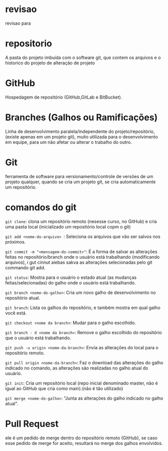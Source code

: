 # revisao
revisao para

# repositorio

A pasta do projeto imbuida com o software git, que contem os arquivos e o historico do projeto de alteração de projeto

# GitHub

Hospedagem de repositório (GitHub,GitLab e BitBucket).

# Branches (Galhos ou Ramificações)

Linha de desenvolvimento paralela/independente do projeto/repositório, (existe apenas em um projeto git), muito utilizada para o desenvolvimento em equipe, para um não afetar ou alterar o trabalho do outro.

# Git

ferramenta de software para versionamento/controle de versões de um projeto qualquer, quando se cria um projeto git, se cria automaticamente um repositório.

# comandos do git
`git clone`: clona um repositório remoto (nesesse curso, no GitHub) e cria uma pasta local (inicializado um repositório local copm o git)

`git add <nome-do-arquivo> `: Seleciona os arquivos que vão ser salvos nos próximos.

`git commit -m "<mensagem-do-commit>"`:  É a forma de salvar as alterações feitas no repositório/branch onde o usuário está trabalhando (modificando arquivos), i gut cinnut aiebas sakva as alterações selecionadas pelo git commando git add.

`git status`: Mostra para o usuário o estado atual (as mudanças feitas/selecionadas) do galho onde o usuário está trabalhando.

`git branch <nome-do-galho>`: Cria um novo galho de desenvolvimento no repositório atual.

`git branch`: Lista os galhos do repositório, e também mostra em qual galho você está.

`git checkout <nome da branch>`: Mudar para o galho escolhido.

`git branch - d <nome da branch>`: Remove o galho escolhido do repositório que o usuário está trabalhando.

`git push -u origin <nome-da-branch>`: Envia as alterações do local para o repositório remoto.

`git pull origin <nome-da-branch>`: Faz o download das alterações do galho indicado no comando, as alterações são realizadas no galho atual do usuário.

`git init`: Cria um repositório local (repo inicial denominado master, não é igual ao GitHub que cria como main).(não é tão utilizado)

`git merge <nome-do-galho>`: "Junta as alterações do galho indicado no galho atual".

# Pull Request

ele é um pedido de merge dentro do repositório remoto (GitHub), se caso esse pedido de merge for aceito, resultará no merge dos galhos envolvidos.